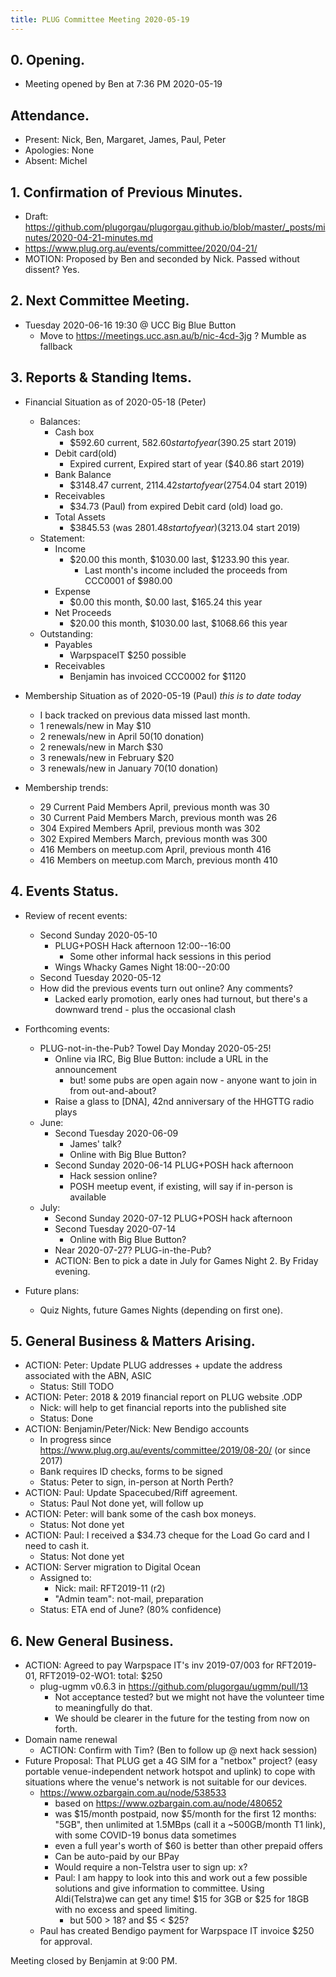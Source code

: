 ```yaml
---
title: PLUG Committee Meeting 2020-05-19
---
```


## 0. Opening.
* Meeting opened by Ben at 7:36 PM 2020-05-19

## Attendance.
* Present: Nick, Ben, Margaret, James, Paul, Peter
* Apologies: None
* Absent: Michel

## 1. Confirmation of Previous Minutes.
  * Draft: https://github.com/plugorgau/plugorgau.github.io/blob/master/_posts/minutes/2020-04-21-minutes.md
  * https://www.plug.org.au/events/committee/2020/04-21/
  * MOTION: Proposed by Ben and seconded by Nick. Passed without dissent? Yes.
 
## 2. Next Committee Meeting.
* Tuesday 2020-06-16 19:30 @ UCC Big Blue Button
  * Move to https://meetings.ucc.asn.au/b/nic-4cd-3jg ? Mumble as fallback

## 3. Reports & Standing Items.
* Financial Situation as of 2020-05-18 (Peter)
  * Balances:
    * Cash box
      * $592.60 current, $582.60 start of year ($390.25 start 2019)
    * Debit card(old)
      * Expired current, Expired start of year ($40.86  start 2019)
    * Bank Balance
      * $3148.47 current, $2114.42 start of year ($2754.04 start 2019)
    * Receivables
      * $34.73 (Paul) from expired Debit card (old) load go.
    * Total Assets
      * $3845.53 (was $2801.48 start of year) ($3213.04 start 2019)
  * Statement:
    * Income
      * $20.00 this month, $1030.00 last, $1233.90 this year.
          * Last month's income included the proceeds from CCC0001 of $980.00
    * Expense
      * $0.00 this month, $0.00 last, $165.24 this year
    * Net Proceeds
      * $20.00 this month, $1030.00 last, $1068.66 this year
  * Outstanding:
      * Payables
        * WarpspaceIT $250 possible
      * Receivables
        * Benjamin has invoiced CCC0002 for $1120 

* Membership Situation as of 2020-05-19 (Paul) *this is to date today*
  * I back tracked on previous data missed last month.
  * 1 renewals/new in May $10
  * 2 renewals/new in April $50 ($10 donation)
  * 2 renewals/new in March $30
  * 3 renewals/new in February $20
  * 3 renewals/new in January $70 ($10 donation)
* Membership trends:
  * 29 Current Paid Members April, previous month was 30
  * 30 Current Paid Members March, previous month was 26
  * 304 Expired Members April, previous month was 302
  * 302 Expired Members March, previous month was 300
  * 416 Members on meetup.com April, previous month 416
  * 416 Members on meetup.com March, previous month 410

## 4. Events Status.
* Review of recent events:
  * Second Sunday 2020-05-10
    * PLUG+POSH Hack afternoon 12:00--16:00
      * Some other informal hack sessions in this period
    * Wings Whacky Games Night 18:00--20:00
  * Second Tuesday 2020-05-12
  * How did the previous events turn out online? Any comments?
    * Lacked early promotion, early ones had turnout, but there's a downward trend - plus the occasional clash

* Forthcoming events:
  * PLUG-not-in-the-Pub? Towel Day Monday 2020-05-25!
      * Online via IRC, Big Blue Button: include a URL in the announcement
        * but! some pubs are open again now - anyone want to join in from out-and-about?
      * Raise a glass to [DNA], 42nd anniversary of the HHGTTG radio plays
  * June:
    * Second Tuesday 2020-06-09
      * James' talk?
      * Online with Big Blue Button?
    * Second Sunday 2020-06-14 PLUG+POSH hack afternoon
      * Hack session online?
      * POSH meetup event, if existing, will say if in-person is available
  * July:
    * Second Sunday 2020-07-12 PLUG+POSH hack afternoon
    * Second Tuesday 2020-07-14
      * Online with Big Blue Button?
    * Near 2020-07-27? PLUG-in-the-Pub?
    * ACTION: Ben to pick a date in July for Games Night 2. By Friday evening.
* Future plans:
  * Quiz Nights, future Games Nights (depending on first one).

## 5. General Business & Matters Arising.
* ACTION: Peter: Update PLUG addresses + update the address associated with the ABN, ASIC
  * Status: Still TODO
* ACTION: Peter: 2018 & 2019 financial report on PLUG website .ODP
  * Nick: will help to get financial reports into the published site
  * Status: Done
* ACTION: Benjamin/Peter/Nick: New Bendigo accounts
  * In progress since https://www.plug.org.au/events/committee/2019/08-20/ (or since 2017)
  * Bank requires ID checks, forms to be signed
  * Status: Peter to sign, in-person at North Perth?
* ACTION: Paul: Update Spacecubed/Riff agreement.
  * Status: Paul Not done yet, will follow up
* ACTION: Peter: will bank some of the cash box moneys.
    * Status: Not done yet
* ACTION: Paul: I received a $34.73 cheque for the Load Go card and I need to cash it.
  * Status: Not done yet
* ACTION: Server migration to Digital Ocean
  * Assigned to:
    * Nick: mail: RFT2019-11 (r2)
    * "Admin team": not-mail, preparation
  * Status: ETA end of June? (80% confidence)

## 6. New General Business.
* ACTION: Agreed to pay Warpspace IT's inv 2019-07/003 for RFT2019-01, RFT2019-02-WO1: total: $250
  * plug-ugmm v0.6.3 in https://github.com/plugorgau/ugmm/pull/13
      * Not acceptance tested? but we might not have the volunteer time to meaningfully do that.
      * We should be clearer in the future for the testing from now on forth.
* Domain name renewal
  * ACTION: Confirm with Tim? (Ben to follow up @ next hack session)
* Future Proposal: That PLUG get a 4G SIM for a "netbox" project? (easy portable venue-independent network hotspot and uplink) to cope with situations where the venue's network is not suitable for our devices.
  * https://www.ozbargain.com.au/node/538533
    * based on https://www.ozbargain.com.au/node/480652 
    * was $15/month postpaid, now $5/month for the first 12 months: "5GB", then unlimited at 1.5MBps (call it a ~500GB/month T1 link), with some COVID-19 bonus data sometimes
    * even a full year's worth of $60 is better than other prepaid offers
    * Can be auto-paid by our BPay
    * Would require a non-Telstra user to sign up: x?
    * Paul: I am happy to look into this and work out a few possible solutions and give information to committee. Using Aldi(Telstra)we can get any time! $15 for 3GB or $25 for 18GB with no excess and speed limiting.
      * but 500 > 18? and $5 < $25?
  * Paul has created Bendigo payment for Warpspace IT invoice $250 for approval.

Meeting closed by Benjamin at 9:00 PM.
